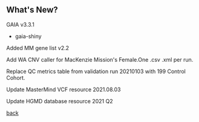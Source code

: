 ## What's New?

GAIA v3.3.1

* gaia-shiny

Added MM gene list v2.2

Add WA CNV caller for MacKenzie Mission's Female.One .csv .xml per run.

Replace QC metrics table from validation run 20210103 with 199 Control Cohort.

Update MasterMind VCF resource 2021.08.03

Update HGMD database resource 2021 Q2

[back](./)
